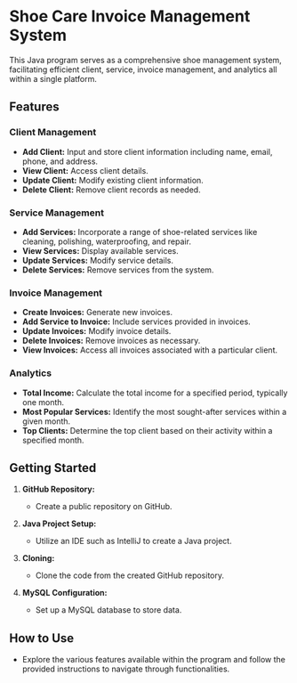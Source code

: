 # Shoe Care Invoice Management System

This Java program serves as a comprehensive shoe management system, facilitating efficient client, service, invoice management, and analytics all within a single platform.

## Features

### Client Management
- **Add Client:** Input and store client information including name, email, phone, and address.
- **View Client:** Access client details.
- **Update Client:** Modify existing client information.
- **Delete Client:** Remove client records as needed.

### Service Management
- **Add Services:** Incorporate a range of shoe-related services like cleaning, polishing, waterproofing, and repair.
- **View Services:** Display available services.
- **Update Services:** Modify service details.
- **Delete Services:** Remove services from the system.

### Invoice Management
- **Create Invoices:** Generate new invoices.
- **Add Service to Invoice:** Include services provided in invoices.
- **Update Invoices:** Modify invoice details.
- **Delete Invoices:** Remove invoices as necessary.
- **View Invoices:** Access all invoices associated with a particular client.

### Analytics
- **Total Income:** Calculate the total income for a specified period, typically one month.
- **Most Popular Services:** Identify the most sought-after services within a given month.
- **Top Clients:** Determine the top client based on their activity within a specified month.

## Getting Started

1. **GitHub Repository:**
   - Create a public repository on GitHub.
   
2. **Java Project Setup:**
   - Utilize an IDE such as IntelliJ to create a Java project.
   
3. **Cloning:**
   - Clone the code from the created GitHub repository.
   
4. **MySQL Configuration:**
   - Set up a MySQL database to store data.
   
## How to Use

- Explore the various features available within the program and follow the provided instructions to navigate through functionalities.
